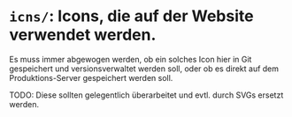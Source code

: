 # `icns/`: Icons, die auf der Website verwendet werden.

Es muss immer abgewogen werden, ob ein solches Icon hier in Git gespeichert und
versionsverwaltet werden soll, oder ob es direkt auf dem Produktions-Server
gespeichert werden soll.

TODO: Diese sollten gelegentlich überarbeitet und evtl. durch SVGs ersetzt
werden.
